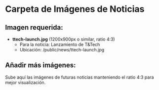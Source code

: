 # Carpeta de Imágenes de Noticias

## Imagen requerida:
- **ttech-launch.jpg** (1200x900px o similar, ratio 4:3)
  - Para la noticia: Lanzamiento de T&Tech
  - Ubicación: /public/news/ttech-launch.jpg

## Añadir más imágenes:
Sube aquí las imágenes de futuras noticias manteniendo el ratio 4:3 para mejor visualización.
